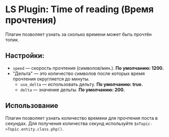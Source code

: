 # LS Plugin: Time of reading (Время прочтения)

Плагин позволяет узнать за сколько времени может быть прочтён топик.

## Настройки:
* `speed` — скорость прочтения (символов/мин.). **По умолчанию: 1200.**
* "Дельта" — это количество символов после которых время прочтения округляется до минуты.
  * `use_delta` — использовать дельту. **По умолчанию: true.**
  * `delta` — значение дельты. **По умолчанию: 200.**

## Использование
Плагин позволяет узнать количество времени для прочтения поста в секундах. Для получения количества секунд используйте ``$oTopic->Topic.entity.class.php()``.

